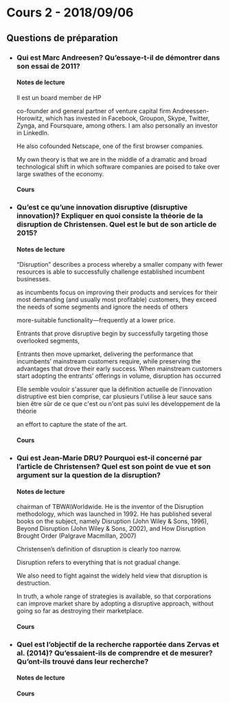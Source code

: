 # Cours 2 - 2018/09/06

## Questions de préparation

* ### Qui est Marc Andreesen? Qu’essaye-t-il  de démontrer dans son essai de 2011?

    #### Notes de lecture  

    Il est un board member de HP 
    
    co-founder and general partner of venture
capital firm Andreessen-Horowitz, which has invested in Facebook, Groupon, Skype, Twitter, Zynga, and
Foursquare, among others. I am also personally an investor in LinkedIn.

    He also cofounded
Netscape, one of the first browser companies.

    My own theory is that we are in the middle of a dramatic and broad
technological shift in which software companies are poised to take over large swathes of the economy.


    #### Cours


* ### Qu’est ce qu’une innovation disruptive (disruptive innovation)? Expliquer en quoi consiste la théorie de la disruption de Christensen. Quel est le but de son article de 2015?

    #### Notes de lecture

    “Disruption” describes a process whereby a smaller company with fewer resources is able to successfully challenge established incumbent businesses. 

    as incumbents focus on improving their products and services for their most demanding (and usually most profitable) customers, they exceed the needs of some segments and ignore the needs of others

    more-suitable functionality—frequently at a lower price. 

    Entrants that prove disruptive begin by successfully targeting those overlooked segments, 

    Entrants then move upmarket, delivering the performance that incumbents’ mainstream customers require, while preserving the advantages that drove their early success. When mainstream customers start adopting the entrants’ offerings in volume, disruption has occurred

    Elle semble vouloir s'assurer que la définition actuelle de l'innovation distruptive est bien comprise, car plusieurs l'utilise à leur sauce sans bien être sûr de ce que c'est ou n'ont pas suivi les développement de la théorie

    an effort to capture the state of the art.

    #### Cours

    

 * ### Qui est Jean-Marie DRU? Pourquoi est-il concerné par l’article de Christensen?  Quel est son point de vue et son argument sur la question de la disruption?  

    #### Notes de lecture
    
    chairman of TBWA\Worldwide. He is the inventor of the Disruption methodology, which was launched in 1992. He has published several books on the subject, namely Disruption (John Wiley & Sons, 1996), Beyond Disruption (John Wiley & Sons, 2002), and How Disruption Brought Order (Palgrave Macmillan, 2007)

    Christensen’s definition of disruption is clearly too narrow.

    Disruption refers to everything that is not gradual change.

    We also need to fight against the widely held view that disruption is destruction.

    In truth, a whole range of strategies is available, so that corporations can improve market share by adopting a disruptive approach, without going so far as destroying their marketplace.

    #### Cours

 * ### Quel est l’objectif de la recherche rapportée dans Zervas et al. (2014)? Qu’essaient-ils de comprendre et de mesurer? Qu’ont-ils trouvé dans leur recherche? 

    #### Notes de lecture
    
        
    #### Cours
 